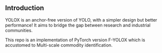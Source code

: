 
## Introduction
YOLOX is an anchor-free version of YOLO, with a simpler design but better performance! It aims to bridge the gap between research and industrial communities.

This repo is an implementation of PyTorch version F-YOLOX which is accustomed to Multi-scale commodity identification.
